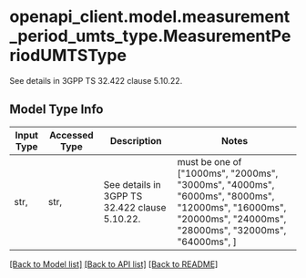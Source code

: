 # openapi_client.model.measurement_period_umts_type.MeasurementPeriodUMTSType

See details in 3GPP TS 32.422 clause 5.10.22.

## Model Type Info
Input Type | Accessed Type | Description | Notes
------------ | ------------- | ------------- | -------------
str,  | str,  | See details in 3GPP TS 32.422 clause 5.10.22. | must be one of ["1000ms", "2000ms", "3000ms", "4000ms", "6000ms", "8000ms", "12000ms", "16000ms", "20000ms", "24000ms", "28000ms", "32000ms", "64000ms", ] 

[[Back to Model list]](../../README.md#documentation-for-models) [[Back to API list]](../../README.md#documentation-for-api-endpoints) [[Back to README]](../../README.md)

